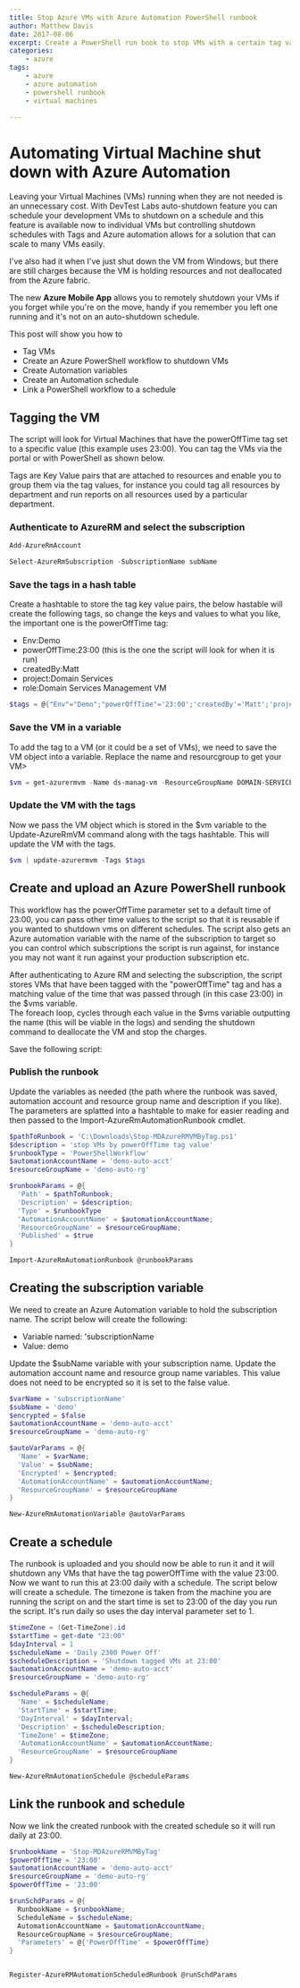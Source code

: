 ```yaml
---
title: Stop Azure VMs with Azure Automation PowerShell runbook
author: Matthew Davis
date: 2017-08-06
excerpt: Create a PowerShell run book to stop VMs with a certain tag value to automatically stop Azure VMs
categories: 
    - azure
tags:
    - azure
    - azure automation
    - powershell runbook
    - virtual machines

---
```


# Automating Virtual Machine shut down with Azure Automation
Leaving your Virtual Machines (VMs) running when they are not needed is an unnecessary cost. With DevTest Labs auto-shutdown feature you can schedule your development VMs to shutdown on a schedule and this feature is available now to individual VMs but controlling shutdown schedules with Tags and Azure automation allows for a solution that can scale to many VMs easily.

I've also had it when I've just shut down the VM from Windows, but there are still charges because the VM is holding resources and not deallocated from the Azure fabric.

The new **Azure Mobile App** allows you to remotely shutdown your VMs if you forget while you're on the move, handy if you remember you left one running and it's not on an auto-shutdown schedule.

This post will show you how to
- Tag VMs
- Create an Azure PowerShell workflow to shutdown VMs
- Create Automation variables
- Create an Automation schedule
- Link a PowerShell workflow to a schedule

## Tagging the VM

The script will look for Virtual Machines that have the powerOffTime tag set to a specific value (this example uses 23:00).
You can tag the VMs via the portal or with PowerShell as shown below.

Tags are Key Value pairs that are attached to resources and enable you to group them via the tag values, for instance you could tag all resources by department and run reports on all resources used by a particular department.

### Authenticate to AzureRM and select the subscription

```PowerShell
Add-AzureRmAccount
```

```PowerShell
Select-AzureRmSubscription -SubscriptionName subName
```

### Save the tags in a hash table
Create a hashtable to store the tag key value pairs, the below hastable will create the following tags, so change the keys and values to what you like, the important one is the powerOffTime tag:
- Env:Demo
- powerOffTime:23:00 (this is the one the script will look for when it is run)
- createdBy:Matt
- project:Domain Services
- role:Domain Services Management VM

```powershell
$tags = @{"Env"="Demo";"powerOffTime"='23:00';'createdBy'='Matt';'project'='Domain Services';'role'='Domain Services Management VM'}
```

### Save the VM in a variable
To add the tag to a VM (or it could be a set of VMs), we need to save the VM object into a variable. Replace the name and resourcgroup to get your VM>

```powershell
$vm = get-azurermvm -Name ds-manag-vm -ResourceGroupName DOMAIN-SERVICES-RG
```


### Update the VM with the tags
Now we pass the VM object which is stored in the $vm variable to the Update-AzureRmVM command along with the tags hashtable. This will update the VM with the tags.

```powershell
$vm | update-azurermvm -Tags $tags
```

## Create and upload an Azure PowerShell runbook
This workflow has the powerOffTime parameter set to a default time of 23:00, you can pass other time values to the script so that it is reusable if you wanted to shutdown vms on different schedules. 
The script also gets an Azure automation variable with the name of the subscription to target so you can control which subscriptions the script is run against, for instance you may not want it run against your production subscription etc.

After authenticating to Azure RM and selecting the subscription, the script stores VMs that have been tagged with the "powerOffTime" tag and has a matching value of the time that was passed through (in this case 23:00) in the $vms variable.  
The foreach loop, cycles through each value in the $vms variable outputting the name (this will be viable in the logs) and sending the shutdown command to deallocate the VM and stop the charges.

Save the following script:

<script src="https://gist.github.com/MatthewJDavis/f982af8f4cf9a4632b447a71d356a9e5.js"></script>

### Publish the runbook
Update the variables as needed (the path where the runbook was saved, automation account and resource group name and description if you like).
The parameters are splatted into a hashtable to make for easier reading and then passed to the Import-AzureRmAutomationRunbook cmdlet. 


```powershell
$pathToRunbook = 'C:\Downloads\Stop-MDAzureRMVMByTag.ps1'
$description = 'stop VMs by powerOffTime tag value'
$runbookType = 'PowerShellWorkflow'
$automationAccountName = 'demo-auto-acct'
$resourceGroupName = 'demo-auto-rg'

$runbookParams = @{
  'Path' = $pathToRunbook;
  'Description' = $description;
  'Type' = $runbookType
  'AutomationAccountName' = $automationAccountName;
  'ResourceGroupName' = $resourceGroupName;
  'Published' = $true 
}

Import-AzureRmAutomationRunbook @runbookParams
```

## Creating the subscription variable 
We need to create an Azure Automation variable to hold the subscription name. The script below will create the following:

- Variable named: 'subscriptionName
- Value: demo

Update the $subName variable with your subscription name. Update the automation account name and resource group name variables. This value does not need to be encrypted so it is set to the false value.

```powershell
$varName = 'subscriptionName'
$subName = 'demo'
$encrypted = $false
$automationAccountName = 'demo-auto-acct'
$resourceGroupName = 'demo-auto-rg'

$autoVarParams = @{
  'Name' = $varName;
  'Value' = $subName;
  'Encrypted' = $encrypted;
  'AutomationAccountName' = $automationAccountName;
  'ResourceGroupName' = $resourceGroupName
}

New-AzureRmAutomationVariable @autoVarParams
```

## Create a schedule
The runbook is uploaded and you should now be able to run it and it will shutdown any VMs that have the tag powerOffTime with the value 23:00. Now we want to run this at 23:00 daily with a schedule.
The script below will create a schedule. The timezone is taken from the machine you are running the script on and the start time is set to 23:00 of the day you run the script.
It's run daily so uses the day interval parameter set to 1.

```powershell
$timeZone = (Get-TimeZone).id
$startTime = get-date "23:00"
$dayInterval = 1
$scheduleName = 'Daily 2300 Power Off'
$scheduleDescription = 'Shutdown tagged VMs at 23:00'
$automationAccountName = 'demo-auto-acct'
$resourceGroupName = 'demo-auto-rg'

$scheduleParams = @{
  'Name' = $scheduleName;
  'StartTime' = $startTime;
  'DayInterval' = $dayInterval;
  'Description' = $scheduleDescription;
  'TimeZone' = $timeZone;
  'AutomationAccountName' = $automationAccountName;
  'ResourceGroupName' = $resourceGroupName 
}

New-AzureRmAutomationSchedule @scheduleParams
```

## Link the runbook and schedule
Now we link the created runbook with the created schedule so it will run daily at 23:00.

```powershell
$runbookName = 'Stop-MDAzureRMVMByTag'
$powerOffTime = '23:00'
$automationAccountName = 'demo-auto-acct'
$resourceGroupName = 'demo-auto-rg'
$powerOffTime = '23:00'

$runSchdParams = @{
  RunbookName = $runbookName;
  ScheduleName = $scheduleName;
  AutomationAccountName = $automationAccountName;
  ResourceGroupName = $resourceGroupName;
  'Parameters' = @{'PowerOffTime' = $powerOffTime}
}


Register-AzureRMAutomationScheduledRunbook @runSchdParams
```